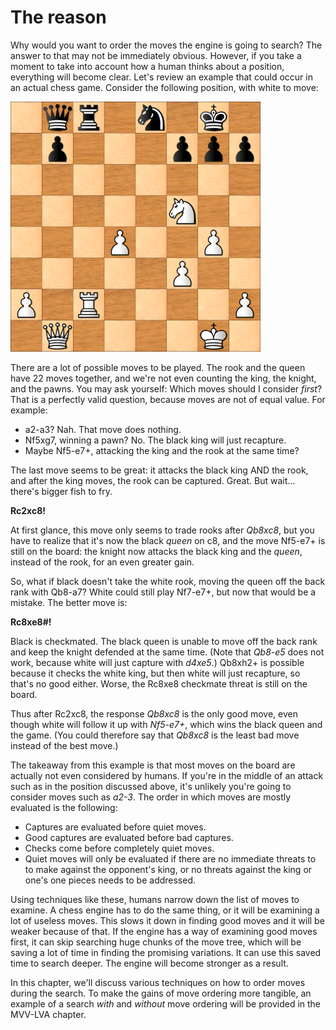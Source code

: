 # The reason

Why would you want to order the moves the engine is going to search? The
answer to that may not be immediately obvious. However, if you take a
moment to take into account how a human thinks about a position, everything
will become clear. Let's review an example that could occur in an actual
chess game. Consider the following position, with white to move:

<img src="../../positions/position_1.png" width=400 />

There are a lot of possible moves to be played. The rook and the queen have
22 moves together, and we're not even counting the king, the knight, and
the pawns. You may ask yourself: Which moves should I consider _first_?
That is a perfectly valid question, because moves are not of equal value.
For example:

- a2-a3? Nah. That move does nothing.
- Nf5xg7, winning a pawn? No. The black king will just recapture.
- Maybe Nf5-e7+, attacking the king and the rook at the same time?

The last move seems to be great: it attacks the black king AND the rook,
and after the king moves, the rook can be captured. Great. But wait...
there's bigger fish to fry.

__Rc2xc8!__

At first glance, this move only seems to trade rooks after _Qb8xc8_, but
you have to realize that it's now the black _queen_ on c8, and the move
Nf5-e7+ is still on the board: the knight now attacks the black king and
the _queen_, instead of the rook, for an even greater gain.

So, what if black doesn't take the white rook, moving the queen off the
back rank with Qb8-a7? White could still play Nf7-e7+, but now that would
be a mistake. The better move is:

__Rc8xe8#!__

Black is checkmated. The black queen is unable to move off the back rank
and keep the knight defended at the same time. (Note that _Qb8-e5_ does not
work, because white will just capture with _d4xe5_.) Qb8xh2+ is possible
because it checks the white king, but then white will just recapture, so
that's no good either. Worse, the Rc8xe8 checkmate threat is still on the
board.

Thus after Rc2xc8, the response _Qb8xc8_ is the only good move, even though
white will follow it up with _Nf5-e7+_, which wins the black queen and the
game. (You could therefore say that _Qb8xc8_ is the least bad move instead
of the best move.)

The takeaway from this example is that most moves on the board are actually
not even considered by humans. If you're in the middle of an attack such as
in the position discussed above, it's unlikely you're going to consider
moves such as _a2-3_. The order in which moves are mostly evaluated is the
following:

- Captures are evaluated before quiet moves.
- Good captures are evaluated before bad captures.
- Checks come before completely quiet moves.
- Quiet moves will only be evaluated if there are no immediate threats to
  to make against the opponent's king, or no threats against the king or
  one's one pieces needs to be addressed.

Using techniques like these, humans narrow down the list of moves to
examine. A chess engine has to do the same thing, or it will be examining a
lot of useless moves. This slows it down in finding good moves and it will
be weaker because of that. If the engine has a way of examining good moves
first, it can skip searching huge chunks of the move tree, which will be
saving a lot of time in finding the promising variations. It can use this
saved time to search deeper. The engine will become stronger as a result.

In this chapter, we'll discuss various techniques on how to order moves
during the search. To make the gains of move ordering more tangible, an
example of a search _with_ and _without_ move ordering will be provided in
the MVV-LVA chapter.